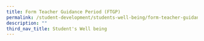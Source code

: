 ```yaml
---
title: Form Teacher Guidance Period (FTGP)
permalink: /student-development/students-well-being/form-teacher-guidance-period-ftgp/
description: ""
third_nav_title: Student's Well being
---
```

